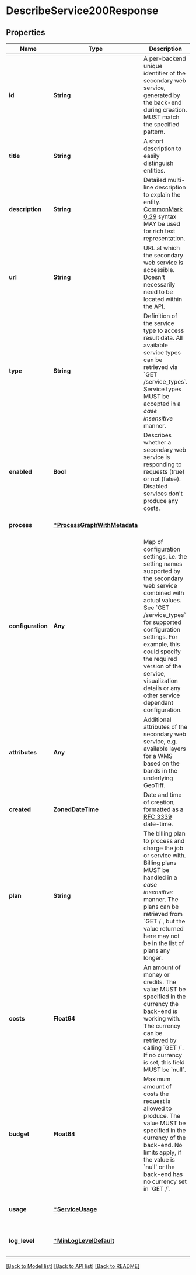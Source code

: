 # DescribeService200Response


## Properties
Name | Type | Description | Notes
------------ | ------------- | ------------- | -------------
**id** | **String** | A per-backend unique identifier of the secondary web service, generated by the back-end during creation. MUST match the specified pattern. | [default to nothing]
**title** | **String** | A short description to easily distinguish entities. | [optional] [default to nothing]
**description** | **String** | Detailed multi-line description to explain the entity.  [CommonMark 0.29](http://commonmark.org/) syntax MAY be used for rich text representation. | [optional] [default to nothing]
**url** | **String** | URL at which the secondary web service is accessible. Doesn&#39;t necessarily need to be located within the API. | [default to nothing]
**type** | **String** | Definition of the service type to access result data. All available service types can be retrieved via &#x60;GET /service_types&#x60;. Service types MUST be accepted in a *case insensitive* manner. | [default to nothing]
**enabled** | **Bool** | Describes whether a secondary web service is responding to requests (true) or not (false). Disabled services don&#39;t produce any costs. | [default to nothing]
**process** | [***ProcessGraphWithMetadata**](ProcessGraphWithMetadata.md) |  | [default to nothing]
**configuration** | **Any** | Map of configuration settings, i.e. the setting names supported by the secondary web service combined with actual values. See &#x60;GET /service_types&#x60; for supported configuration settings. For example, this could specify the required version of the service, visualization details or any other service dependant configuration. | [default to nothing]
**attributes** | **Any** | Additional attributes of the secondary web service, e.g. available layers for a WMS based on the bands in the underlying GeoTiff. | [default to nothing]
**created** | **ZonedDateTime** | Date and time of creation, formatted as a [RFC 3339](https://www.rfc-editor.org/rfc/rfc3339.html) date-time. | [optional] [default to nothing]
**plan** | **String** | The billing plan to process and charge the job or service with.  Billing plans MUST be handled in a *case insensitive* manner.  The plans can be retrieved from &#x60;GET /&#x60;, but the value returned here may not be in the list of plans any longer. | [optional] [default to nothing]
**costs** | **Float64** | An amount of money or credits. The value MUST be specified in the currency the back-end is working with. The currency can be retrieved by calling &#x60;GET /&#x60;. If no currency is set, this field MUST be &#x60;null&#x60;. | [optional] [default to nothing]
**budget** | **Float64** | Maximum amount of costs the request is allowed to produce. The value MUST be specified in the currency of the back-end. No limits apply, if the value is &#x60;null&#x60; or the back-end has no currency set in &#x60;GET /&#x60;. | [optional] [default to nothing]
**usage** | [***ServiceUsage**](ServiceUsage.md) |  | [optional] [default to nothing]
**log_level** | [***MinLogLevelDefault**](MinLogLevelDefault.md) |  | [optional] [default to nothing]


[[Back to Model list]](../README.md#models) [[Back to API list]](../README.md#api-endpoints) [[Back to README]](../README.md)


